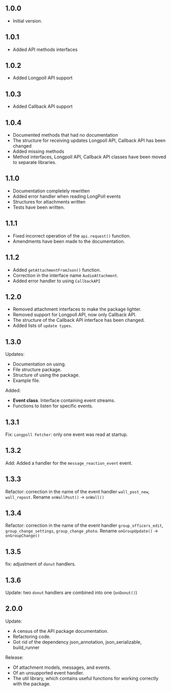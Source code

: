 ## 1.0.0

- Initial version.

## 1.0.1

- Added API methods interfaces

## 1.0.2

- Added Longpoll API support

## 1.0.3

- Added Callback API support

## 1.0.4

- Documented methods that had no documentation
- The structure for receiving updates Longpoll API, Callback API has been changed
- Added missing methods
- Method interfaces, Longpoll API, Callback API classes have been moved to separate libraries.

## 1.1.0

- Documentation completely rewritten
- Added error handler when reading LongPoll events
- Structures for attachments written
- Tests have been written.

## 1.1.1
- Fixed incorrect operation of the `api.request()` function.
- Amendments have been made to the documentation.

## 1.1.2
- Added `getAttachmentFromJson()` function.
- Correction in the interface name `AudioAttachment`.
- Added error handler to using `CallbackAPI`

## 1.2.0
- Removed attachment interfaces to make the package lighter.
- Removed support for Longpoll API, now only Callback API.
- The structure of the Callback API interface has been changed.
- Added lists of `update types`.

## 1.3.0
Updates:
- Documentation on using.
- File structure package.
- Structure of using the package.
- Example file.

Added: 
- **Event class**. Interface containing event streams.
- Functions to listen for specific events.

## 1.3.1
Fix: `Longpoll Fetcher`: only one event was read at startup.

## 1.3.2
Add: Added a handler for the `message_reaction_event` event.

## 1.3.3
Refactor: correction in the name of the event handler `wall_post_new`, `wall_repost`.
Rename `onWallPost()` -> `onWall()`

## 1.3.4
Refactor: correction in the name of the event handler `group_officers_edit`, `group_change_settings`, `group_change_photo`.
Rename `onGroupUpdate()` -> `onGroupChange()`

## 1.3.5
fix: adjustment of `donut` handlers.

## 1.3.6
Update: two `donut` handlers are combined into one (`onDonut()`)

## 2.0.0
Update:
- A census of the API package documentation.
- Refactoring code.
- Got rid of the dependency json_annotation, json_serializable, build_runner

Release: 
- Of attachment models, messages, and events.
- Of an unsupported event handler.
- The util library, which contains useful functions for working correctly with the package.